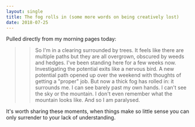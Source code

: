 ```yaml
---
layout: single
title: The fog rolls in (some more words on being creatively lost)
date: 2018-07-25
---
```


Pulled directly from my morning pages today:

>> So I'm in a clearing surrounded by trees. It feels like there are multiple paths but they are all overgrown, obscured by weeds and hedges. I've been standing here for a few weeks now. Investigating the potential exits like a nervous bird. A new potential path opened up over the weekend with thoughts of getting a "proper" job. But now a thick fog has rolled in: it surrounds me. I can see barely past my own hands. I can't see the sky or the mountain. I don't even remember what the mountain looks like. And so I am paralysed.

It's worth sharing these moments, when things make so little sense you can only surrender to your lack of understanding.
